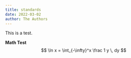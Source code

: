 ```yaml
---
title: standards
date: 2022-03-02
author: The Authors
---
```


This is a test.

**Math Test**
$$ \ln x = \int_{-\infty}^x \frac 1 y \, dy $$
